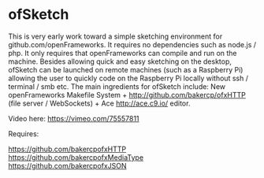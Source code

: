 ofSketch
========

This is very early work toward a simple sketching environment for github.com/openFrameworks. It requires no dependencies such as node.js / php. It only requires that openFrameworks can compile and run on the machine. Besides allowing quick and easy sketching on the desktop, ofSketch can be launched on remote machines (such as a Raspberry Pi) allowing the user to quickly code on the Raspberry Pi locally without ssh / terminal / smb etc. The main ingredients for ofSketch include:
New openFrameworks Makefile System + http://github.com/bakercp/ofxHTTP (file server / WebSockets) + Ace http://ace.c9.io/ editor.

Video here: https://vimeo.com/75557811

Requires:

https://github.com/bakercpofxHTTP
https://github.com/bakercpofxMediaType
https://github.com/bakercpofxJSON
